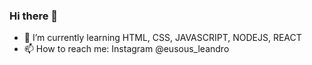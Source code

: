 ### Hi there 👋

- 🌱 I’m currently learning  HTML, CSS, JAVASCRIPT, NODEJS, REACT
- 📫 How to reach me:  Instagram @eusous_leandro
